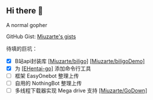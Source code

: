 ## Hi there 👋

A normal gopher

GitHub Gist: [Miuzarte's gists](https://gist.github.com/Miuzarte)

待填的巨坑：
- [x] B站api封装库 [[Miuzarte/biligo]](https://github.com/Miuzarte/biligo) [[Miuzarte/biligoDemo]](https://github.com/Miuzarte/biligoDemo)
- [x] 为 [[EHentai-go]](https://github.com/Miuzarte/EHentai-go) 添加命令行工具
- [ ] 框架 EasyOnebot 整理上传
- [ ] 自用的 NothingBot 整理上传
- [ ] 多线程下载器实现 Mega drive 支持 [[Miuzarte/GoDown]](https://github.com/Miuzarte/GoDown)
